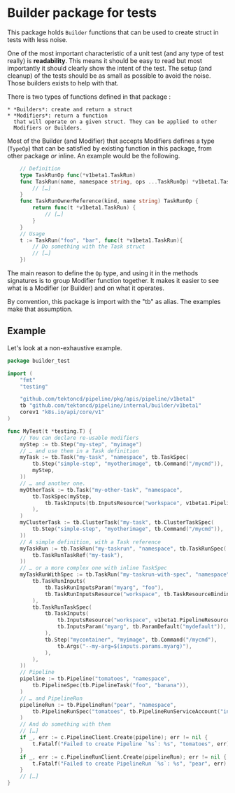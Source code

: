 # Builder package for tests

This package holds `Builder` functions that can be used to create struct in
tests with less noise.

One of the most important characteristic of a unit test (and any type of test
really) is **readability**. This means it should be easy to read but most
importantly it should clearly show the intent of the test. The setup (and
cleanup) of the tests should be as small as possible to avoid the noise. Those
builders exists to help with that.

There is two types of functions defined in that package :

    * *Builders*: create and return a struct
    * *Modifiers*: return a function
      that will operate on a given struct. They can be applied to other
      Modifiers or Builders.

Most of the Builder (and Modifier) that accepts Modifiers defines a type
(`TypeOp`) that can be satisfied by existing function in this package, from
other package _or_ inline. An example would be the following.

```go
    // Definition
    type TaskRunOp func(*v1beta1.TaskRun)
    func TaskRun(name, namespace string, ops ...TaskRunOp) *v1beta1.TaskRun {
        // […]
    }
    func TaskRunOwnerReference(kind, name string) TaskRunOp {
        return func(t *v1beta1.TaskRun) {
            // […]
        }
    }
    // Usage
    t := TaskRun("foo", "bar", func(t *v1beta1.TaskRun){
        // Do something with the Task struct
        // […]
    })
```

The main reason to define the `Op` type, and using it in the methods signatures
is to group Modifier function together. It makes it easier to see what is a
Modifier (or Builder) and on what it operates.

By convention, this package is import with the "tb" as alias. The examples make
that assumption.

## Example

Let's look at a non-exhaustive example.

```go
package builder_test

import (
    "fmt"
    "testing"

    "github.com/tektoncd/pipeline/pkg/apis/pipeline/v1beta1"
    tb "github.com/tektoncd/pipeline/internal/builder/v1beta1"
    corev1 "k8s.io/api/core/v1"
)

func MyTest(t *testing.T) {
    // You can declare re-usable modifiers
    myStep := tb.Step("my-step", "myimage")
    // … and use them in a Task definition
    myTask := tb.Task("my-task", "namespace", tb.TaskSpec(
        tb.Step("simple-step", "myotherimage", tb.Command("/mycmd")),
        myStep,
    ))
    // … and another one.
    myOtherTask := tb.Task("my-other-task", "namespace",
        tb.TaskSpec(myStep,
            tb.TaskInputs(tb.InputsResource("workspace", v1beta1.PipelineResourceTypeGit)),
        ),
    )
    myClusterTask := tb.ClusterTask("my-task", tb.ClusterTaskSpec(
        tb.Step("simple-step", "myotherimage", tb.Command("/mycmd")),
    ))
    // A simple definition, with a Task reference
    myTaskRun := tb.TaskRun("my-taskrun", "namespace", tb.TaskRunSpec(
        tb.TaskRunTaskRef("my-task"),
    ))
    // … or a more complex one with inline TaskSpec
    myTaskRunWithSpec := tb.TaskRun("my-taskrun-with-spec", "namespace", tb.TaskRunSpec(
        tb.TaskRunInputs(
            tb.TaskRunInputsParam("myarg", "foo"),
            tb.TaskRunInputsResource("workspace", tb.TaskResourceBindingRef("git-resource")),
        ),
        tb.TaskRunTaskSpec(
            tb.TaskInputs(
                tb.InputsResource("workspace", v1beta1.PipelineResourceTypeGit),
                tb.InputsParam("myarg", tb.ParamDefault("mydefault")),
            ),
            tb.Step("mycontainer", "myimage", tb.Command("/mycmd"),
                tb.Args("--my-arg=$(inputs.params.myarg)"),
            ),
        ),
    ))
    // Pipeline
    pipeline := tb.Pipeline("tomatoes", "namespace",
        tb.PipelineSpec(tb.PipelineTask("foo", "banana")),
    )
    // … and PipelineRun
    pipelineRun := tb.PipelineRun("pear", "namespace",
        tb.PipelineRunSpec("tomatoes", tb.PipelineRunServiceAccount("inexistent")),
    )
    // And do something with them
    // […]
    if _, err := c.PipelineClient.Create(pipeline); err != nil {
        t.Fatalf("Failed to create Pipeline `%s`: %s", "tomatoes", err)
    }
    if _, err := c.PipelineRunClient.Create(pipelineRun); err != nil {
        t.Fatalf("Failed to create PipelineRun `%s`: %s", "pear", err)
    }
    // […]
}
```
